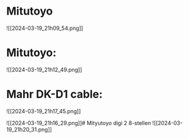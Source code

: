 # Mitutoyo
![[2024-03-19_21h09_54.png]]

# Mitutoyo:
![[2024-03-19_21h12_49.png]]

# Mahr DK-D1 cable:
![[2024-03-19_21h17_45.png]]

![[2024-03-19_21h16_29.png]]# Mityutoyo digi 2 8-stellen
![[2024-03-19_21h20_31.png]]